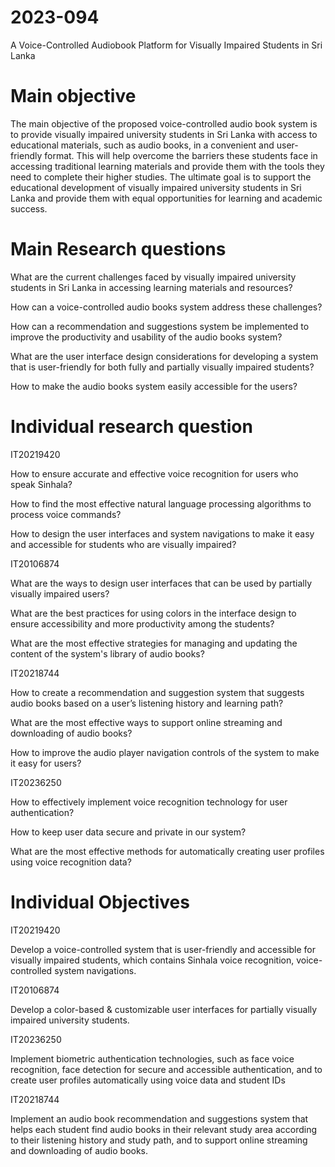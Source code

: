 # 2023-094

A Voice-Controlled Audiobook Platform for Visually Impaired Students in Sri Lanka

# Main objective

The main objective of the proposed voice-controlled audio book system is to provide visually impaired 
university students in Sri Lanka with access to educational materials, such as audio books, in a 
convenient and user-friendly format. This will help overcome the barriers these students face in 
accessing traditional learning materials and provide them with the tools they need to complete their
higher studies. The ultimate goal is to support the educational development of visually impaired 
university students in Sri Lanka and provide them with equal opportunities for learning and 
academic success.

# Main Research questions

What are the current challenges faced by visually impaired university students in Sri Lanka in 
accessing learning materials and resources?

How can a voice-controlled audio books system address these challenges?

How can a recommendation and suggestions system be implemented to improve the productivity and usability 
of the audio books system?

What are the user interface design considerations for developing a system that is user-friendly for 
both fully and partially visually impaired students?

How to make the audio books system easily accessible for the users?


# Individual research question


IT20219420 

How to ensure accurate and effective voice recognition for users who speak Sinhala?

How to find the most effective natural language processing algorithms to process voice commands? 

How to design the user interfaces and system navigations to make it easy and accessible for students 
who are visually impaired? 


IT20106874

What are the ways to design user interfaces that can be used by partially visually impaired users?

What are the best practices for using colors in the interface design to ensure accessibility and 
more productivity among the students?

What are the most effective strategies for managing and updating the content of the system's library 
of audio books?


IT20218744

How to create a recommendation and suggestion system that suggests audio books based on a user’s 
listening history and learning path?

What are the most effective ways to support online streaming and downloading of audio books?

How to improve the audio player navigation controls of the system to make it easy for users?


IT20236250

How to effectively implement voice recognition technology for user authentication?

How to keep user data secure and private in our system?

What are the most effective methods for automatically creating user profiles using voice recognition data?


# Individual Objectives


IT20219420 

Develop a voice-controlled system that is user-friendly and accessible for visually impaired 
students, which contains Sinhala voice recognition, voice-controlled system navigations.


IT20106874

Develop a color-based & customizable user interfaces for partially visually impaired university students.


IT20236250

Implement biometric authentication technologies, such as face voice recognition, face detection for 
secure and accessible authentication, and to create user profiles automatically using voice data 
and student IDs

IT20218744

Implement an audio book recommendation and suggestions system that helps each student find audio books 
in their relevant study area according to their listening history and study path, and to support 
online streaming and downloading of audio books.
 













